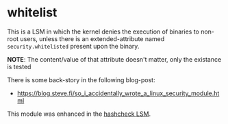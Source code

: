 # whitelist

This is a LSM in which the kernel denies the execution of binaries
to non-root users, unless there is an extended-attribute named
`security.whitelisted` present upon the binary.

**NOTE**: The content/value of that attribute doesn't matter, only the existance is tested

There is some back-story in the following blog-post:

* https://blog.steve.fi/so_i_accidentally_wrote_a_linux_security_module.html

This module was enhanced in the [hashcheck LSM](../hashcheck/).
